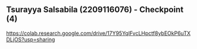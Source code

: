## Tsurayya Salsabila (2209116076) - Checkpoint (4)

https://colab.research.google.com/drive/17Y95YqlFvcLHpctf8ybEOkP6uTXDLjOS?usp=sharing
